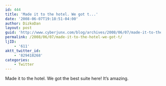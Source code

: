 ```yaml
---
id: 444
title: 'Made it to the hotel. We got t...'
date: '2008-06-07T19:18:51-04:00'
author: DizkoDan
layout: post
guid: 'http://www.cyberjunx.com/blog/archives/2008/06/07/made-it-to-the-hotel-we-got-t/'
permalink: /2008/06/07/made-it-to-the-hotel-we-got-t/
ljID:
    - '611'
aktt_twitter_id:
    - '829418268'
categories:
    - Twitter
---
```


Made it to the hotel. We got the best suite here! It’s amazing.